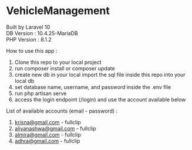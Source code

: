# VehicleManagement

Built by Laravel 10
<br>
DB Version : 10.4.25-MariaDB
<br>
PHP Version : 8.1.2

How to use this app : 
1. Clone this repo to your local project
2. run composer install or composer update
3. create new db in your local import the sql file inside this repo into your local db
4. set database name, username, and password inside the .env file
5. run php artisan serve
6. access the login endpoint (/login) and use the account available below

List of available accounts (email - password) : 
1. krisna@gmail.com - fullclip
2. aliyanashwa@gmail.com - fullclip
3. almira@gmail.com - fullclip
4. adhra@gmail.com - fullclip
